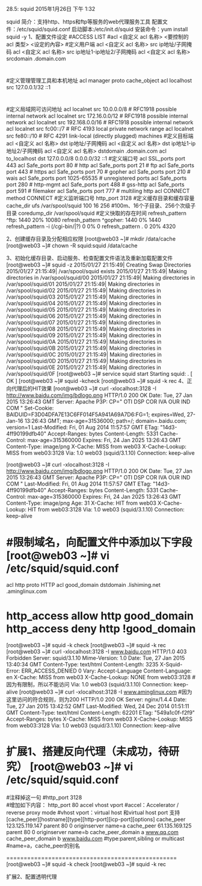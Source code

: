 28.5: squid
2015年1月26日
下午 1:32
 
squid
简介：支持http、https和ftp等服务的web代理服务工具
配置文件：/etc/squid/squid.conf
启动脚本:/etc/init.d/squid
安装命令：yum install squid -y
1、配置文件设定
#ACCESS LIST
#acl <自定义 acl 名称> <要控制的 acl 类型> <设定的內容>
#定义用户端
acl <自定义 acl 名称> src ip地址/子网掩码
acl <自定义 acl 名称> src ip地址1-ip地址2/子网掩码
acl <自定义 acl 名称> srcdomain .domain.com
#
#定义管理管理工具和本机地址
acl manager proto cache_object
acl localhost src 127.0.0.1/32 ::1
#
#定义局域网可访问地址
acl localnet src 10.0.0.0/8     # RFC1918 possible internal network
acl localnet src 172.16.0.0/12  # RFC1918 possible internal network
acl localnet src 192.168.0.0/16 # RFC1918 possible internal network
acl localnet src fc00::/7       # RFC 4193 local private network range
acl localnet src fe80::/10      # RFC 4291 link-local (directly plugged) machines
#定义目标端
acl <自定义 acl 名称> dst ip地址/子网掩码
acl <自定义 acl 名称> dst ip地址1-ip地址2/子网掩码
acl <自定义 acl 名称> dstdomain .domain.com
acl to_localhost dst 127.0.0.0/8 0.0.0.0/32 ::1
#定义端口号
acl SSL_ports port 443
acl Safe_ports port 80          # http
acl Safe_ports port 21          # ftp
acl Safe_ports port 443         # https
acl Safe_ports port 70          # gopher
acl Safe_ports port 210         # wais
acl Safe_ports port 1025-65535  # unregistered ports
acl Safe_ports port 280         # http-mgmt
acl Safe_ports port 488         # gss-http
acl Safe_ports port 591         # filemaker
acl Safe_ports port 777         # multiling http
acl CONNECT method CONNECT
#定义监听端口号
http_port 3128
#定义缓存目录和缓存容量
cache_dir ufs /var/spool/squid 100 16 256   #100m、16个子目录、256个次级子目录
coredump_dir /var/spool/squid
#定义快取的存在时间
refresh_pattern ^ftp:           1440    20%     10080
refresh_pattern ^gopher:        1440    0%      1440
refresh_pattern -i (/cgi-bin/|\?) 0     0%      0
refresh_pattern .               0       20%     4320
 
2、创建缓存目录及分配相应权限
[root@web03 ~]# mkdir /data/cache
[root@web03 ~]# chown -R squid:squid /data/cache
 
3、初始化缓存目录、启动服务、检查配置文件语法及重新加载配置文件
[root@web03 ~]# squid -z
2015/01/27 21:15:49| Creating Swap Directories
2015/01/27 21:15:49| /var/spool/squid exists
2015/01/27 21:15:49| Making directories in /var/spool/squid/00
2015/01/27 21:15:49| Making directories in /var/spool/squid/01
2015/01/27 21:15:49| Making directories in /var/spool/squid/02
2015/01/27 21:15:49| Making directories in /var/spool/squid/03
2015/01/27 21:15:49| Making directories in /var/spool/squid/04
2015/01/27 21:15:49| Making directories in /var/spool/squid/05
2015/01/27 21:15:49| Making directories in /var/spool/squid/06
2015/01/27 21:15:49| Making directories in /var/spool/squid/07
2015/01/27 21:15:49| Making directories in /var/spool/squid/08
2015/01/27 21:15:49| Making directories in /var/spool/squid/09
2015/01/27 21:15:49| Making directories in /var/spool/squid/0A
2015/01/27 21:15:49| Making directories in /var/spool/squid/0B
2015/01/27 21:15:49| Making directories in /var/spool/squid/0C
2015/01/27 21:15:49| Making directories in /var/spool/squid/0D
2015/01/27 21:15:49| Making directories in /var/spool/squid/0E
2015/01/27 21:15:49| Making directories in /var/spool/squid/0F
[root@web03 ~]# service squid start
Starting squid: .                                          [  OK  ]
[root@web03 ~]# squid -kcheck
[root@web03 ~]# squid -k rec
4、正向代理后的HIT效果
[root@web03 ~]# curl -xlocalhost:3128 -I http://www.baidu.com/img/bdlogo.png
HTTP/1.0 200 OK
Date: Tue, 27 Jan 2015 13:26:43 GMT
Server: Apache
P3P: CP=" OTI DSP COR IVA OUR IND COM "
Set-Cookie: BAIDUID=F3D04DFA7E13C6FF014F5A941A69A7D6:FG=1; expires=Wed, 27-Jan-16 13:26:43 GMT; max-age=31536000; path=/; domain=.baidu.com; version=1
Last-Modified: Fri, 01 Aug 2014 11:57:57 GMT
ETag: "14d3-4ff90199dfb40"
Accept-Ranges: bytes
Content-Length: 5331
Cache-Control: max-age=315360000
Expires: Fri, 24 Jan 2025 13:26:43 GMT
Content-Type: image/png
X-Cache: MISS from web03
X-Cache-Lookup: MISS from web03:3128
Via: 1.0 web03 (squid/3.1.10)
Connection: keep-alive
 
[root@web03 ~]# curl -xlocalhost:3128 -I http://www.baidu.com/img/bdlogo.png
HTTP/1.0 200 OK
Date: Tue, 27 Jan 2015 13:26:43 GMT
Server: Apache
P3P: CP=" OTI DSP COR IVA OUR IND COM "
Last-Modified: Fri, 01 Aug 2014 11:57:57 GMT
ETag: "14d3-4ff90199dfb40"
Accept-Ranges: bytes
Content-Length: 5331
Cache-Control: max-age=315360000
Expires: Fri, 24 Jan 2025 13:26:43 GMT
Content-Type: image/png
Age: 31
X-Cache: HIT from web03
X-Cache-Lookup: HIT from web03:3128
Via: 1.0 web03 (squid/3.1.10)
Connection: keep-alive
#
#限制域名，向配置文件中添加以下字段
[root@web03 ~]# vi /etc/squid/squid.conf
============================================
acl http proto HTTP
acl good_domain dstdomain .lishiming.net .aminglinux.com
 
http_access allow http good_domain
http_access deny http !good_domain
============================================
[root@web03 ~]# squid -k check
[root@web03 ~]# squid -k rec
[root@web03 ~]# curl -xlocalhost:3128 -I www.baidu.com 
HTTP/1.0 403 Forbidden
Server: squid/3.1.10
Mime-Version: 1.0
Date: Tue, 27 Jan 2015 13:40:34 GMT
Content-Type: text/html
Content-Length: 3235
X-Squid-Error: ERR_ACCESS_DENIED 0
Vary: Accept-Language
Content-Language: en
X-Cache: MISS from web03
X-Cache-Lookup: NONE from web03:3128    #因为有限制，所以不能访问
Via: 1.0 web03 (squid/3.1.10)
Connection: keep-alive
[root@web03 ~]# curl -xlocalhost:3128 -I www.aminglinux.com   #因为这里访问的符合规则，则为200
HTTP/1.0 200 OK
Server: nginx/1.4.4
Date: Tue, 27 Jan 2015 13:42:52 GMT
Last-Modified: Wed, 24 Dec 2014 01:51:11 GMT
Content-Type: text/html
Content-Length: 62201
ETag: "549a1c0f-f2f9"
Accept-Ranges: bytes
X-Cache: MISS from web03
X-Cache-Lookup: MISS from web03:3128
Via: 1.0 web03 (squid/3.1.10)
Connection: keep-alive
 
扩展1、搭建反向代理（未成功，待研究）
[root@web03 ~]# vi /etc/squid/squid.conf
=================================================
#注释掉这一句
#http_port 3128  
#增加如下内容：
http_port 80 accel vhost vport
#accel：Accelerator / reverse proxy mode
#vhost vport：virtual host 和virtual host port 支持
[cache_peer][hostname][type][http-port][icp-port][options]
cache_peer 123.125.119.147 parent 80 0 originserver name=a 
cache_peer 61.135.169.125 parent 80 0 originserver name=b 
cache_peer_domain a www.qq.com 
cache_peer_domain b www.baidu.com 
#type:parent,sibling or multicast
#name=a，cache_peer的别名
 
=================================================
[root@web03 ~]# squid -k check
[root@web03 ~]# squid -k rec
 
扩展2、配置透明代理
 
